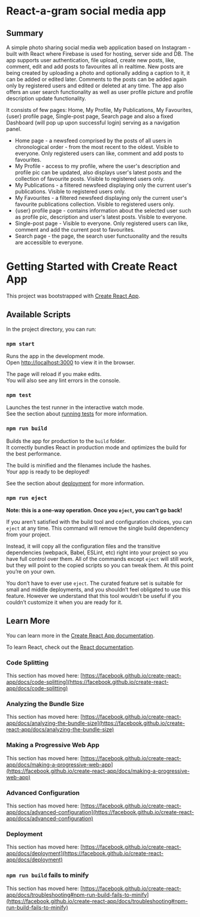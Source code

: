 # React-a-gram social media app

## Summary

A simple photo sharing social media web application based on Instagram - built with React where Firebase is used for hosting, server side and DB. The app supports user authentication, file upload, create new posts, like, comment, edit and add posts to favourites all in realtime. New posts are being created by uploading a photo and optionally adding a caption to it, it can be added or edited later. Comments to the posts can be added again only by registered users and edited or deleted at any time. The app also offers an user search functionality as well as user profile picture and profile description update functionality.

It consists of few pages: Home, My Profile, My Publications, My Favourites, {user} profile page, Single-post page, Search page and also a fixed Dashboard (will pop up upon successful login) serving as a navigation panel.

* Home page - a newsfeed comprised by the posts of all users in chronological order - from the most recent to the oldest. Visible to everyone. Only registered users can like, comment and add posts to favourites. 
* My Profile - access to my profile, where the user's description and profile pic can be updated, also displays user's latest posts and the collection of favourite posts. Visible to registered users only.
* My Publications - a filtered newsfeed displaying only the current user's publications. Visible to registered users only.
* My Favourites - a filtered newsfeed displaying only the current user's favourite publications collection. Visible to registered users only.
* {user} profile page - contains information about the selected user such as profile pic, description and user's latest posts. Visible to everyone.
* Single-post page - Visible to everyone. Only registered users can like, comment and add the current post to favourites.
* Search page - the page, the search user functuonality and the results are accessible to everyone.

# Getting Started with Create React App

This project was bootstrapped with [Create React App](https://github.com/facebook/create-react-app).

## Available Scripts

In the project directory, you can run:

### `npm start`

Runs the app in the development mode.\
Open [http://localhost:3000](http://localhost:3000) to view it in the browser.

The page will reload if you make edits.\
You will also see any lint errors in the console.

### `npm test`

Launches the test runner in the interactive watch mode.\
See the section about [running tests](https://facebook.github.io/create-react-app/docs/running-tests) for more information.

### `npm run build`

Builds the app for production to the `build` folder.\
It correctly bundles React in production mode and optimizes the build for the best performance.

The build is minified and the filenames include the hashes.\
Your app is ready to be deployed!

See the section about [deployment](https://facebook.github.io/create-react-app/docs/deployment) for more information.

### `npm run eject`

**Note: this is a one-way operation. Once you `eject`, you can’t go back!**

If you aren’t satisfied with the build tool and configuration choices, you can `eject` at any time. This command will remove the single build dependency from your project.

Instead, it will copy all the configuration files and the transitive dependencies (webpack, Babel, ESLint, etc) right into your project so you have full control over them. All of the commands except `eject` will still work, but they will point to the copied scripts so you can tweak them. At this point you’re on your own.

You don’t have to ever use `eject`. The curated feature set is suitable for small and middle deployments, and you shouldn’t feel obligated to use this feature. However we understand that this tool wouldn’t be useful if you couldn’t customize it when you are ready for it.

## Learn More

You can learn more in the [Create React App documentation](https://facebook.github.io/create-react-app/docs/getting-started).

To learn React, check out the [React documentation](https://reactjs.org/).

### Code Splitting

This section has moved here: [https://facebook.github.io/create-react-app/docs/code-splitting](https://facebook.github.io/create-react-app/docs/code-splitting)

### Analyzing the Bundle Size

This section has moved here: [https://facebook.github.io/create-react-app/docs/analyzing-the-bundle-size](https://facebook.github.io/create-react-app/docs/analyzing-the-bundle-size)

### Making a Progressive Web App

This section has moved here: [https://facebook.github.io/create-react-app/docs/making-a-progressive-web-app](https://facebook.github.io/create-react-app/docs/making-a-progressive-web-app)

### Advanced Configuration

This section has moved here: [https://facebook.github.io/create-react-app/docs/advanced-configuration](https://facebook.github.io/create-react-app/docs/advanced-configuration)

### Deployment

This section has moved here: [https://facebook.github.io/create-react-app/docs/deployment](https://facebook.github.io/create-react-app/docs/deployment)

### `npm run build` fails to minify

This section has moved here: [https://facebook.github.io/create-react-app/docs/troubleshooting#npm-run-build-fails-to-minify](https://facebook.github.io/create-react-app/docs/troubleshooting#npm-run-build-fails-to-minify)
